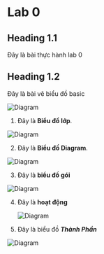 # Lab 0 

## Heading 1.1

Đây là bài thực hành lab 0 

## Heading 1.2 

Đây là bài vẽ biểu đồ basic

![Diagram](https://www.planttext.com/api/plantuml/png/UhzxlqDnIM9HIMbk3XTNSNPcda9HVd4g5vTJVfA2hfs2OqvcSggLWaTgJaw-8XUNGsfU2b0b0000__y30000)

1. Đây là **Biểu đồ lớp**.

![Diagram](https://www.planttext.com/api/plantuml/png/UhzxlqDnIM9HIMbk3bToJc9niO9pQN59VcvgaK8rbm8819SKPUQbA-GbvgQY2AJc9cRcG4JAyZDJ50fo4fDJ_OjIKeiqDBbgkQ2cWGNGZCe7YNccGCHS4ajI8I8W5f9voOavoQKvGB6G_9B478YPSBSf6IefwEegAEKcvbKgGIsnWZYXcCiXDIy5v1y00000__y30000)

2. Đây là **Biểu đồ Diagram**.

![Diagram](https://www.planttext.com/api/plantuml/png/UhzxlqDnIM9HIMbk3bTYSab-aO9pQN59Vcvg4PJhc9ARcSV5LLgScfnOdAgWT6J2mrtRInGo3Y_8IrTII2nM27KsHCW6bZxSjJXF8UVmNeKZ4uyjp4DHPuHG5v6Qgv1qU66-GZAGW4eRSt71x5RGrRK36mos7SepGk4PSpcavgM0d0q0003__mC0)

3. Đây là **biểu đồ gói**

![Diagram](https://www.planttext.com/api/plantuml/png/UhzxlqDnIM9HIMbk3bT1Od9sOdggWfB7mztj2YKP3tTFp4jNE3BnuQxj9GePXnVafIifL7Cf046qSsbnINvkQb4iXEjVb09d1oHMvgRcbSHorNBXCB6mzE6knNaAEOVtmirpJCdDp8CQ49HQa5y4qO-mHq5Nrmvk3vI6YC7jWne24OKPuf2QbmBo6m000F__0m00)

4. Đây là **hoạt động**

   ![Diagram](https://www.planttext.com/api/plantuml/png/UhzxlqDnIM9HIMbk3XUOmMLrPCAHvhnqXRoCXxlM5YXaFDpThb0292VcfLjpPQOfQ8Ha7Du2b2_9p0D9BYvGo04giTS4AahDKz1mFhnPaqj1mSeZy-7kvZompcw5tCCBW8eFhydBK4ZEEBmsByCQf0HeqAfSe3s75-Kfb6KUNfK75dK6MmkslGIe7MuNYhhKdE9K1Grli2ocTL1TIOSNveCSDpqJg24l9JCDxhUAqeUxbfPO0tsSNy3b09G3UHy0003__mC0)

5. Đây là biểu đồ ***Thành Phần***

  ![Diagram](https://www.planttext.com/api/plantuml/png/UhzxlqDnIM9HIMbk3bT1Od9sOdggWfB7mztj2YKP3tTFp4jNA2nzk6jndaBEuRqAUHc75-Kf53_SlL59ePfBGI7QhIW_hoGrBoLMGLVNJY7Q2MW0Y0UIWh4XCix75eBqpLT8URXxlK9E9j22qbWi9ZW6U2gu9vQabYTMndBLSY6SXCq0g2DyAuC3VHHS4aiIanABKsCLG69--IXY8AFGN8Ic2rqQtG07e1GeZ000003__mC0)
